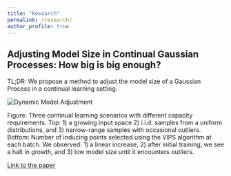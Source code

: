 ```yaml
---
title: "Research"
permalink: /research/
author_profile: true
---
```


## Adjusting Model Size in Continual Gaussian Processes: How big is big enough?

TL;DR: We propose a method to adjust the model size of a Gaussian Process in a continual learning setting.

![Dynamic Model Adjustment](/assets/images/animated_batches.gif)

Figure: Three continual learning scenarios with different capacity requirements. Top: 1) a growing input space 2) i.i.d. samples from a uniform distributions, and 3) narrow-range samples with occasional outliers. Bottom: Number of inducing points selected using the VIPS algorithm at each batch. We observed: 1) a linear increase, 2) after initial training, we see a halt in growth, and 3) low model size until it encounters outliers.

[Link to the paper](https://arxiv.org/pdf/2408.07588)
